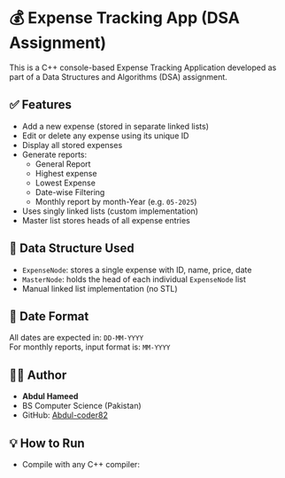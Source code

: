 # 💰 Expense Tracking App (DSA Assignment)

This is a C++ console-based Expense Tracking Application developed as part of a Data Structures and Algorithms (DSA) assignment.

## ✅ Features

- Add a new expense (stored in separate linked lists)
- Edit or delete any expense using its unique ID
- Display all stored expenses
- Generate reports:
  - General Report 
  - Highest expense
  - Lowest Expense
  - Date-wise Filtering
  - Monthly report by month-Year (e.g. `05-2025`)
- Uses singly linked lists (custom implementation)
- Master list stores heads of all expense entries

## 🧠 Data Structure Used

- `ExpenseNode`: stores a single expense with ID, name, price, date
- `MasterNode`: holds the head of each individual `ExpenseNode` list
- Manual linked list implementation (no STL)

## 📝 Date Format

All dates are expected in: `DD-MM-YYYY`  
For monthly reports, input format is: `MM-YYYY`

## 👨‍💻 Author

- **Abdul Hameed**  
- BS Computer Science (Pakistan)  
- GitHub: [Abdul-coder82](https://github.com/Abdul-coder82)

## 💡 How to Run

- Compile with any C++ compiler:
